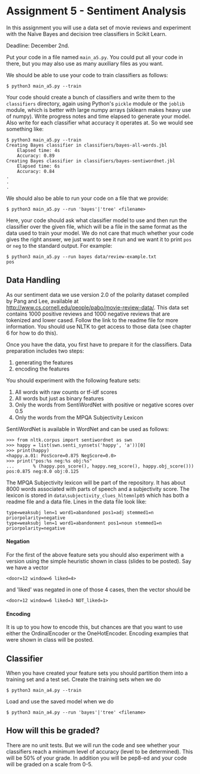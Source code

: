 # Assignment 5 - Sentiment Analysis

In this assignment you will use a data set of movie reviews and experiment with the Naïve Bayes and decision tree classifiers in Scikit Learn.

Deadline: December 2nd.

Put your code in a file named `main_a5.py`. You could put all your code in there, but you may also use as many auxiliary files as you want.  

We should be able to use your code to train classifiers as follows:

```
$ python3 main_a5.py --train
```

Your code should create a bunch of classifiers and write them to the `classifiers` directory, again using Python's `pickle` module or the `joblib` module, which is better with large numpy arrays (sklearn makes heavy use of numpy). Write progress notes and time elapsed to generate your model. Also write for each classifier what accuracy it operates at. So we would see something like:

```
$ python3 main_a5.py --train
Creating Bayes classifier in classifiers/bayes-all-words.jbl
    Elapsed time: 4s
    Accuracy: 0.89
Creating Bayes classifier in classifiers/bayes-sentiwordnet.jbl
    Elapsed time: 6s
    Accuracy: 0.84
.
.
.
```

We should also be able to run your code on a file that we provide:

```
$ python3 main_a5.py --run 'bayes'|'tree' <filename>
```

 Here, your code should ask what classifier model to use and then run the classifier over the given file, which will be a file in the same format as the data used to train your model. We do not care that much whether your code gives the right answer, we just want to see it run and we want it to print `pos` or `neg` to the standard output. For example:

 ```
 $ python3 main_a5.py --run bayes data/review-example.txt
 pos
 ```


## Data Handling

As our sentiment data we use version 2.0 of the polarity dataset compiled by Pang and Lee, available at http://www.cs.cornell.edu/people/pabo/movie-review-data/. This data set contains 1000 positive reviews and 1000 negative reviews that are tokenized and lower cased. Follow the link to the readme file for more information. You should use NLTK to get access to those data (see chapter 6 for how to do this).

Once you have the data, you first have to prepare it for the classifiers. Data preparation includes two steps:

1. generating the features
2. encoding the features

You should experiment with the following feature sets:

1. All words with raw counts or tf-idf scores
2. All words but just as binary features
3. Only the words from SentiWordNet with positive or negative scores over 0.5
4. Only the words from the MPQA Subjectivity Lexicon

SentiWordNet is available in WordNet and can be used as follows:

```
>>> from nltk.corpus import sentiwordnet as swn
>>> happy = list(swn.senti_synsets('happy', 'a'))[0]
>>> print(happy)
<happy.a.01: PosScore=0.875 NegScore=0.0>
>>> print("pos:%s neg:%s obj:%s"
...       % (happy.pos_score(), happy.neg_score(), happy.obj_score()))
pos:0.875 neg:0.0 obj:0.125
```

The MPQA Subjectivity lexicon will be part of the repository. It has about 8000 words associated with parts of speech and a subjectivity score. The lexicon is stored in `data\subjectivity_clues_hltemnlp05` which has both a readme file and a data file. Lines in the data file look like:

```
type=weaksubj len=1 word1=abandoned pos1=adj stemmed1=n priorpolarity=negative
type=weaksubj len=1 word1=abandonment pos1=noun stemmed1=n priorpolarity=negative
```


#### Negation

For the first of the above feature sets you should also experiment with a version using the simple heuristic shown in class (slides to be posted). Say we have a vector

```
<door=12 window=6 liked=4>
```

and 'liked' was negated in one of those 4 cases, then the vector should be

```
<door=12 window=6 liked=3 NOT_liked=1>
```


#### Encoding

It is up to you how to encode this, but chances are that you want to use either the OrdinalEncoder or the OneHotEncoder. Encoding examples that were shown in class will be posted.


## Classifier

When you have created your feature sets you should partition them into a training set and a test set. Create the training sets when we do

```
$ python3 main_a4.py --train
```

Load and use the saved model when we do

```
$ python3 main_a4.py --run 'bayes'|'tree' <filename>
```


## How will this be graded?

There are no unit tests. But we will run the code and see whether your classifiers reach a minimum level of accuracy (level to be determined). This will be 50% of your grade. In addition you will be pep8-ed and your code will be graded on a scale from 0-5.
